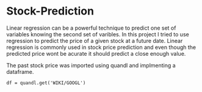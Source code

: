 # Stock-Prediction
Linear regression can be a powerful technique to predict one set of variables knowing the second set of varibles. 
In this project I tried to use regression to predict the price of a given stock at a future date.
Linear regression is commonly used in stock price prediction and even though the predicted price wont be acurate it should predict a close enough value.

The past stock price was imported using quandl and implmenting a dataframe.

```
df = quandl.get('WIKI/GOOGL')
```


